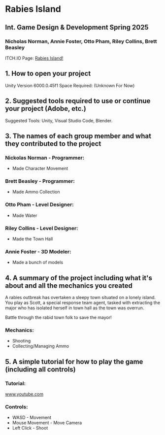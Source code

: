 # Rabies Island
## Int. Game Design & Development Spring 2025
### Nicholas Norman, Annie Foster, Otto Pham, Riley Collins, Brett Beasley

ITCH.IO Page: [Rabies Island!](https://downstren.itch.io/rabies-island)

## 1. How to open your project

Unity Version 6000.0.45f1
Space Required: (Unknown For Now)

## 2. Suggested tools required to use or continue your project (Adobe, etc.)

Suggested Tools: Unity, Visual Studio Code, Blender.

## 3. The names of each group member and what they contributed to the project

### Nickolas Norman - Programmer:
* Made Character Movement
### Brett Beasley - Programmer:
* Made Ammo Collection
### Otto Pham - Level Designer:
* Made Water
### Riley Collins - Level Designer:
* Made the Town Hall
### Annie Foster - 3D Modeler:
* Made a bunch of models
  
## 4. A summary of the project including what it's about and all the mechanics you created

A rabies outbreak has overtaken a sleepy town situated on a lonely island. You play as Scott, a special response team agent, tasked with extracting the major who has isolated herself in town hall as the town was overrun. 

Battle through the rabid town folk to save the mayor!

### Mechanics:

* Shooting
* Collecting/Managing Ammo

## 5. A simple tutorial for how to play the game (including all controls)

### Tutorial:

www.youtube.com

### Controls:

* WASD - Movement
* Mouse Movement - Move Camera
* Left Click - Shoot
